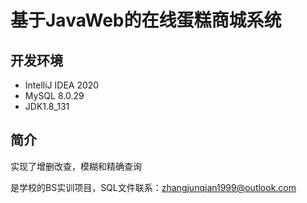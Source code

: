 # 基于JavaWeb的在线蛋糕商城系统
## 开发环境
+ IntelliJ IDEA 2020
+ MySQL 8.0.29
+ JDK1.8_131
## 简介
实现了增删改查，模糊和精确查询

是学校的BS实训项目，SQL文件联系：zhangjunqian1999@outlook.com
